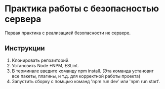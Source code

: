 # Практика работы с безопасностью сервера
Первая практика с реализацией безопасности не сервере.

## Инструкции
1. Клонировать репозиторий.
2. Установить Node +NPM, ESLint.
3. В терминале введите команду npm install. (Эта команда установит все пакеты, плагины, и т.д. для корректной работы проекта)
4. Запустить сборку с помщью команд 'npm run dev' или 'npm run start'.
